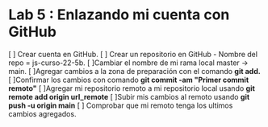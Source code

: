 # Lab 5 : Enlazando mi cuenta con GitHub
[ ]  Crear cuenta en GitHub.
[ ] Crear un repositorio en GitHub - Nombre del repo = js-curso-22-5b.
[ ]Cambiar el nombre de mi rama local master -> main.
[ ]Agregar cambios a la zona de preparación con el comando **git add.**
[ ]Confirmar los cambios con comando **git commit -am "Primer commit remoto"**
[ ]Agregar mi repositorio remoto a mi repositorio local usando **git remote add origin url_remote**
[ ]Subir mis cambios al remoto usando **git push -u origin main**
[ ] Comprobar que mi remoto tenga los ultimos cambios agregados.